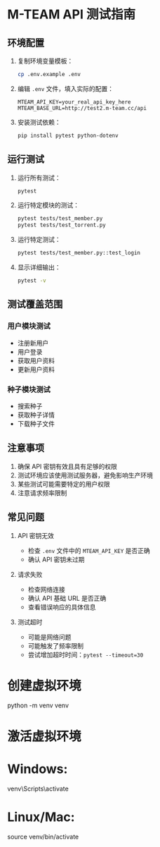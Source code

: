 # M-TEAM API 测试指南

## 环境配置

1. 复制环境变量模板：
   ```bash
   cp .env.example .env
   ```

2. 编辑 `.env` 文件，填入实际的配置：
   ```text
   MTEAM_API_KEY=your_real_api_key_here
   MTEAM_BASE_URL=http://test2.m-team.cc/api
   ```

3. 安装测试依赖：
   ```bash
   pip install pytest python-dotenv
   ```

## 运行测试

1. 运行所有测试：
   ```bash
   pytest
   ```

2. 运行特定模块的测试：
   ```bash
   pytest tests/test_member.py
   pytest tests/test_torrent.py
   ```

3. 运行特定测试：
   ```bash
   pytest tests/test_member.py::test_login
   ```

4. 显示详细输出：
   ```bash
   pytest -v
   ```

## 测试覆盖范围

### 用户模块测试
- 注册新用户
- 用户登录
- 获取用户资料
- 更新用户资料

### 种子模块测试
- 搜索种子
- 获取种子详情
- 下载种子文件

## 注意事项

1. 确保 API 密钥有效且具有足够的权限
2. 测试环境应该使用测试服务器，避免影响生产环境
3. 某些测试可能需要特定的用户权限
4. 注意请求频率限制

## 常见问题

1. API 密钥无效
   - 检查 `.env` 文件中的 `MTEAM_API_KEY` 是否正确
   - 确认 API 密钥未过期

2. 请求失败
   - 检查网络连接
   - 确认 API 基础 URL 是否正确
   - 查看错误响应的具体信息

3. 测试超时
   - 可能是网络问题
   - 可能触发了频率限制
   - 尝试增加超时时间：`pytest --timeout=30` 

# 创建虚拟环境
python -m venv venv

# 激活虚拟环境
# Windows:
venv\Scripts\activate
# Linux/Mac:
source venv/bin/activate 